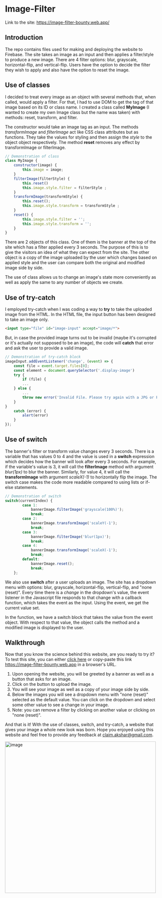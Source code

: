 # Image-Filter

Link to the site: https://image-filter-bounty.web.app/  

## Introduction  

The repo contains files used for making and deploying the website to Firebase. The site takes an image as an input and then applies a filter/style to produce a new image. There are 4 filter options: blur, grayscale, horizontal-flip, and vertical-flip. Users have the option to decide the filter they wish to apply and also have the option to reset the image.  

## Use of classes  

I decided to treat every image as an object with several methods that, when called, would apply a filter. For that, I had to use DOM to get the tag of that image based on its ID or class name. I created a class called **MyImage** (I wanted to create my own Image class but the name was taken) with methods: reset, transform, and filter.  

The constructor would take an image tag as an input. The methods *transformImage* and *filterImage* act like CSS class attributes but as functions. They take the values for styling and then assign the *style* to the object object respectively. The method **reset** removes any effect by transformImage or filterImage.  
```js
// Demonstration of class
class MyImage {
    constructor(image) {
        this.image = image;
    }
    filterImage(filterStyle) {
        this.reset()
        this.image.style.filter = filterStyle ;
    }
    transformImage(transformStyle) {
        this.reset();
        this.image.style.transform = transformStyle ;
    }
    reset() {
        this.image.style.filter = '';
        this.image.style.transform = '';
    }
}
```
There are 2 objects of this class. One of them is the banner at the top of the site which has a filter applied every 3 seconds. The purpose of this is to give the visitors an idea of what they can expect from the site. The other object is a copy of the image uploaded by the user which changes based on applied style and the user can compare both the original and modified image side by side.  

The use of class allows us to change an image's state more conveniently as well as apply the same to any number of objects we create.  

## Use of try-catch  

I employed try-catch when I was coding a way to **try** to take the uploaded image from the HTML. In the HTML file, the input button has been designed to take an image only.  
```html
<input type="file" id="image-input" accept="image/*">
```
But, in case the provided image turns out to be invalid (maybe it's corrupted or it's actually not supposed to be an image), the code will **catch** that error and ask the user to provide a valid image.  
```js
// Demonstration of try-catch block
imageInput.addEventListener('change', (event) => {
    const file = event.target.files[0];
    const element = document.querySelector('.display-image')
    try {
        if (file) {
        ...
    } else {
        ...
        throw new error('Invalid File. Please try again with a JPG or PNG file.')
    }
}
    catch (error) {
        alert(error)
    }
});
```
## Use of switch  

The banner's filter or transform value changes every 3 seconds. There is a variable that has values 0 to 4 and the value is used in a **switch** expression which decides how the banner will look after every 3 seconds. For example, if the variable's value is 3, it will call the **filterImage** method with argument *blur(1px)* to blur the banner. Similarly, for value 4, it will call the **transformImage** with argument *scaleX(-1)* to horizontally flip the image. The switch case makes the code more readable compared to using lists or if-else statements.
```js
// Demonstration of switch
switch(currentIndex) {
        case 1:
            bannerImage.filterImage('grayscale(100%)');
            break;
        case 2:
            bannerImage.transformImage('scaleY(-1');
            break;
        case 3:
            bannerImage.filterImage('blur(1px)');
            break;
        case 4:
            bannerImage.transformImage('scaleX(-1');
            break;
        default:
            bannerImage.reset();
            break;
    };
```

We also use **switch** after a user uploads an image. The site has a dropdown menu with options: blur, grayscale, horizontal-flip, vertical-flip, and "none (reset)". Every time there is a *change* in the dropdown's value, the event listener in the Javascript file responds to that change with a callback function, which takes the event as the input. Using the event, we get the current value set.  

In the function, we have a switch block that takes the value from the event object. With respect to that value, the object calls the method and a modified image is displayed to the user.  

## Walkthrough  

Now that you know the science behind this website, are you ready to try it? To test this site, you can either [click here](https://image-filter-bounty.web.app/) or copy-paste this link https://image-filter-bounty.web.app in a browser's URL.

1. Upon opening the website, you will be greeted by a banner as well as a button that asks for an image.
2. Click on the button to upload the image.
3. You will see your image as well as a copy of your image side by side.
4. Below the images you will see a dropdown menu with "none (reset)" selected as the default value. You can click on the dropdown and select some other value to see a change in your image.  
5. Note: you can remove a filter by clicking on another value or clicking on "none (reset)".

And that is it! With the use of classes, switch, and try-catch, a website that gives your image a whole new look was born. Hope you enjoyed using this website and feel free to provide any feedback at claim.akshar@gmail.com.  

<img width="500" alt="image" src="https://github.com/AksharGoyal/Image-Filter/assets/38995624/ddd5590e-baee-4021-a77c-12c96938356d">

